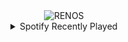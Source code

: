 <div align="center">
<picture>
    <source media="(prefers-color-scheme: dark)" srcset="https://i.ibb.co/9yX9jrD/output-gif.gif">
    <source media="(prefers-color-scheme: light)" srcset="https://i.ibb.co/9yX9jrD/output-gif.gif">
    <img alt="RENOS" src="https://i.ibb.co/9yX9jrD/output-gif.gif">
</picture>
<details>
<summary>Spotify Recently Played</summary>
<img src="https://spotify-recently-played-readme.vercel.app/api?user=31d6d6zerc5ct6kck32na2ozsqf4&unique=1&width=400" alt="Spotify" />
</details>
</div>

<!-- Image deletion URL: https://ibb.co/0YNj3G7/c7d538afa41a55ea7e730ecd27e67b78 -->